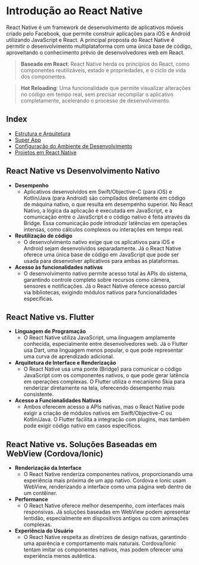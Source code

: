 # Introdução ao React Native

React Native é um framework de desenvolvimento de aplicativos móveis criado pelo Facebook, que permite construir aplicações para iOS e Android utilizando JavaScript e React. A principal proposta do React Native é permitir o desenvolvimento multiplataforma com uma única base de código, aproveitando o conhecimento prévio de desenvolvedores web em React.

> **Baseado em React**: React Native herda os princípios do React, como componentes reutilizáveis, estado e propriedades, e o ciclo de vida dos componentes.

> **Hot Reloading**: Uma funcionalidade que permite visualizar alterações no código em tempo real, sem precisar recompilar o aplicativo completamente, acelerando o processo de desenvolvimento.

## Index
- [Estrutura e Arquitetura](ReactNative/EstruturaArquitetura.md)
- [Super App](ReactNative/SuperApp.md)
- [Configuração do Ambiente de Desenvolvimento](ReactNative/ConfiguracaoAmbiente.md)
- [Projetos em React Native](ReactNative/LinksProjetosExemplo.md)

## React Native vs Desenvolvimento Nativo 

- **Desempenho** 
    - Aplicativos desenvolvidos em Swift/Objective-C (para iOS) e Kotlin/Java (para Android) são compilados diretamente em código de máquina nativo, o que resulta em desempenho superior.  No React Nativo, a lógica da aplicação é executada em JavaScript, e a comunicação entre o JavaScript e o código nativo é feita através da Bridge. Essa comunicação pode introduzir latências em operações intensas, como cálculos complexos ou interações em tempo real.
- **Reutilização de código**
    - O desenvolvimento nativo exige que os aplicativos para iOS e Android sejam desenvolvidos separadamente. Já o React Native oferece uma única base de código em JavaScript que pode ser usada para desenvolver aplicativos para ambas as plataformas.
- **Acesso às funcionalidades nativas**
    - O desenvolvimento nativo permite acesso total às APIs do sistema, garantindo controle completo sobre recursos como câmera, sensores e notificações. Já o React Native oferece acesso parcial via bibliotecas, exigindo módulos nativos para funcionalidades específicas.

## React Native vs. Flutter
- **Linguagem de Programação**
    - O React Native utiliza JavaScript, uma linguagem amplamente conhecida, especialmente entre desenvolvedores web. Já o Flutter usa Dart, uma linguagem menos popular, o que pode representar uma curva de aprendizado adicional.
- **Arquitetura de Interface e Renderização**
    - O React Native usa uma ponte (Bridge) para comunicar o código JavaScript com os componentes nativos, o que pode gerar latência em operações complexas. O Flutter utiliza o mecanismo Skia para renderizar diretamente na tela, oferecendo desempenho mais consistente.
- **Acesso a Funcionalidades Nativas**
    - Ambos oferecem acesso a APIs nativas, mas o React Native pode exigir a criação de módulos nativos em Swift/Objective-C ou Kotlin/Java. O Flutter facilita a integração com plugins, mas também pode exigir código nativo em casos específicos.

## React Native vs. Soluções Baseadas em WebView (Cordova/Ionic)
- **Renderização da Interface**
    - O React Native renderiza componentes nativos, proporcionando uma experiência mais próxima de um app nativo. Cordova e Ionic usam WebView, renderizando a interface como uma página web dentro de um contêiner.
- **Performance**
    - O React Native oferece melhor desempenho, com interfaces mais responsivas. Já soluções baseadas em WebView podem apresentar lentidão, especialmente em dispositivos antigos ou com animações complexas.
- **Experiência do Usuário**
    - O React Native respeita as diretrizes de design nativas, garantindo uma aparência e comportamento mais naturais. Cordova/Ionic tentam imitar os componentes nativos, mas podem oferecer uma experiência menos autêntica.
